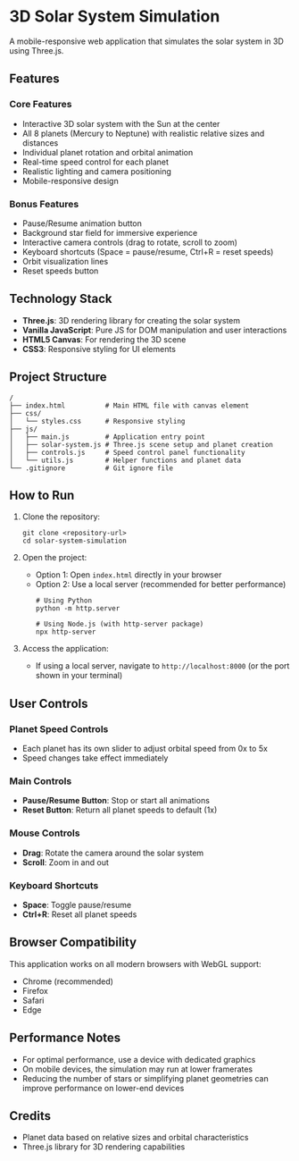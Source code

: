 # 3D Solar System Simulation

A mobile-responsive web application that simulates the solar system in 3D using Three.js.

## Features

### Core Features
- Interactive 3D solar system with the Sun at the center
- All 8 planets (Mercury to Neptune) with realistic relative sizes and distances
- Individual planet rotation and orbital animation
- Real-time speed control for each planet
- Realistic lighting and camera positioning
- Mobile-responsive design

### Bonus Features
- Pause/Resume animation button
- Background star field for immersive experience
- Interactive camera controls (drag to rotate, scroll to zoom)
- Keyboard shortcuts (Space = pause/resume, Ctrl+R = reset speeds)
- Orbit visualization lines
- Reset speeds button

## Technology Stack

- **Three.js**: 3D rendering library for creating the solar system
- **Vanilla JavaScript**: Pure JS for DOM manipulation and user interactions
- **HTML5 Canvas**: For rendering the 3D scene
- **CSS3**: Responsive styling for UI elements

## Project Structure

```
/
├── index.html          # Main HTML file with canvas element
├── css/
│   └── styles.css      # Responsive styling
├── js/
│   ├── main.js         # Application entry point
│   ├── solar-system.js # Three.js scene setup and planet creation
│   ├── controls.js     # Speed control panel functionality
│   └── utils.js        # Helper functions and planet data
└── .gitignore          # Git ignore file
```

## How to Run

1. Clone the repository:
   ```
   git clone <repository-url>
   cd solar-system-simulation
   ```

2. Open the project:
   - Option 1: Open `index.html` directly in your browser
   - Option 2: Use a local server (recommended for better performance)
     ```
     # Using Python
     python -m http.server
     
     # Using Node.js (with http-server package)
     npx http-server
     ```

3. Access the application:
   - If using a local server, navigate to `http://localhost:8000` (or the port shown in your terminal)

## User Controls

### Planet Speed Controls
- Each planet has its own slider to adjust orbital speed from 0x to 5x
- Speed changes take effect immediately

### Main Controls
- **Pause/Resume Button**: Stop or start all animations
- **Reset Button**: Return all planet speeds to default (1x)

### Mouse Controls
- **Drag**: Rotate the camera around the solar system
- **Scroll**: Zoom in and out

### Keyboard Shortcuts
- **Space**: Toggle pause/resume
- **Ctrl+R**: Reset all planet speeds

## Browser Compatibility

This application works on all modern browsers with WebGL support:
- Chrome (recommended)
- Firefox
- Safari
- Edge

## Performance Notes

- For optimal performance, use a device with dedicated graphics
- On mobile devices, the simulation may run at lower framerates
- Reducing the number of stars or simplifying planet geometries can improve performance on lower-end devices

## Credits

- Planet data based on relative sizes and orbital characteristics
- Three.js library for 3D rendering capabilities